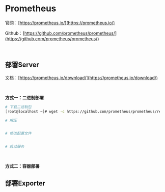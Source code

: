 # Prometheus

官网：[https://prometheus.io/](https://prometheus.io/)

Github：[https://github.com/prometheus/prometheus/](https://github.com/prometheus/prometheus/)

<br />

## 部署Server

文档：[https://prometheus.io/download/](https://prometheus.io/download/)

<br />

**方式一：二进制部署**

```bash
# 下载二进制包
[root@localhost ~]# wget -c https://github.com/prometheus/prometheus/releases/download/v2.38.0/prometheus-2.38.0.linux-amd64.tar.gz

# 解压


# 修改配置文件


# 启动服务
```

<br />

**方式二：容器部署**



## 部署Exporter

